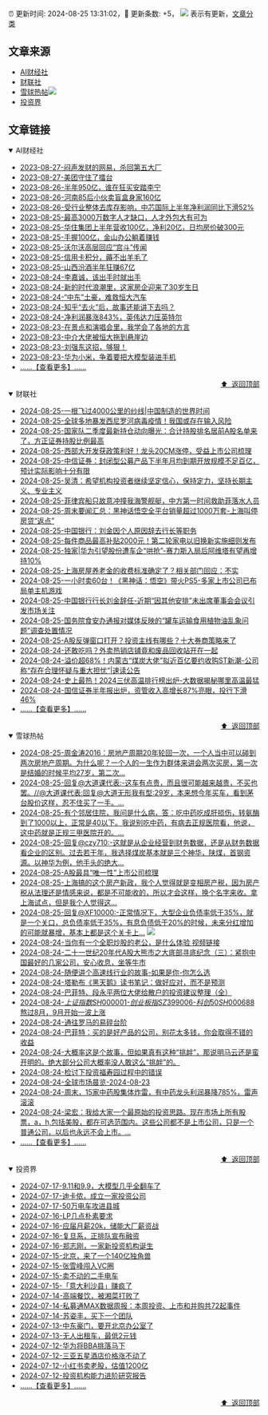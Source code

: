 ##

:alarm_clock: 更新时间: 2024-08-25 13:31:02，:rocket: 更新条数: +5， ![](/assets/dot.png) 表示有更新，[文章分类](/TAGS.md)

## 文章来源

- [AI财经社](#ai财经社)  
- [财联社](#财联社)  
- [雪球热帖](#雪球热帖)![](/assets/dot.png)   
- [投资界](#投资界)  

## 文章链接

<details open>
<summary id="ai财经社">
 AI财经社
</summary>


- [2023-08-27-闷声发财的网易，杀回第五大厂](https://www.aicaijing.com.cn/article/18610)  
- [2023-08-27-美团守住了擂台](https://www.aicaijing.com.cn/article/18611)  
- [2023-08-26-半年950亿，谁在狂买安踏李宁](https://www.aicaijing.com.cn/article/18607)  
- [2023-08-26-河南85后小伙卖盲盒身家160亿](https://www.aicaijing.com.cn/article/18608)  
- [2023-08-26-受行业整体去库存影响，中芯国际上半年净利润同比下滑52%](https://www.aicaijing.com.cn/article/18609)  
- [2023-08-25-最高3000万数字人才缺口，人才外包大有可为](https://www.aicaijing.com.cn/article/18601)  
- [2023-08-25-华住集团上半年营收100亿，净利20亿，日均房价破300元](https://www.aicaijing.com.cn/article/18602)  
- [2023-08-25-手握100亿，金山办公躺着赚钱](https://www.aicaijing.com.cn/article/18603)  
- [2023-08-25-沃尔沃高层回应“宫斗”传闻](https://www.aicaijing.com.cn/article/18604)  
- [2023-08-25-信用卡积分，薅不出羊毛了](https://www.aicaijing.com.cn/article/18605)  
- [2023-08-25-山西汾酒半年狂赚67亿](https://www.aicaijing.com.cn/article/18606)  
- [2023-08-24-李嘉诚，该出手时就出手](https://www.aicaijing.com.cn/article/18596)  
- [2023-08-24-新的时代浪潮里，这家房企迎来了30岁生日](https://www.aicaijing.com.cn/article/18597)  
- [2023-08-24-“中东”土豪，难救恒大汽车](https://www.aicaijing.com.cn/article/18598)  
- [2023-08-24-知乎“去火”后，故事还能讲下去吗？](https://www.aicaijing.com.cn/article/18599)  
- [2023-08-24-净利润暴涨843%，英伟达力压英特尔](https://www.aicaijing.com.cn/article/18600)  
- [2023-08-23-在景点和演唱会里，我学会了各地的方言](https://www.aicaijing.com.cn/article/18591)  
- [2023-08-23-中介大佬被恒大拖到悬崖边](https://www.aicaijing.com.cn/article/18592)  
- [2023-08-23-刘强东这招，够狠！](https://www.aicaijing.com.cn/article/18593)  
- [2023-08-23-华为小米，争着要把大模型装进手机](https://www.aicaijing.com.cn/article/18594)  
- [......【查看更多】......](/details/AI财经社.md)

<div align="right"><a href="#文章来源">⬆ &nbsp;返回顶部</a></div>
</details>

<details open>
<summary id="财联社">
 财联社
</summary>


- [2024-08-25-一根飞过4000公里的纱线|中国制造的世界时间](https://www.cls.cn/detail/1775418)  
- [2024-08-25-全球多地暴发西尼罗河病毒疫情！我国或存在输入风险](https://www.cls.cn/detail/1775380)  
- [2024-08-25-国家队二季度最新持仓动向曝光：合计持股排名居前A股名单来了，方正证券持股比例最高](https://www.cls.cn/detail/1775339)  
- [2024-08-25-西部大开发获政策利好！龙头20CM涨停，受益上市公司梳理](https://www.cls.cn/detail/1775311)  
- [2024-08-25-中信证券：封闭型公募产品下半年月均到期开放规模不足百亿，预计实际影响十分有限](https://www.cls.cn/detail/1775354)  
- [2024-08-25-吴清：希望机构投资者继续坚定信心，保持定力，坚持长期主义、专业主义](https://www.cls.cn/detail/1775358)  
- [2024-08-25-菲律宾船只故意冲撞我海警舰艇，中方第一时间救助菲落水人员](https://www.cls.cn/detail/1775361)  
- [2024-08-25-周末要闻汇总：黑神话悟空全平台销量超过1000万套-上海叫停房贷“返点”](https://www.cls.cn/detail/1775364)  
- [2024-08-25-中国银行：刘金因个人原因辞去行长等职务](https://www.cls.cn/detail/1775417)  
- [2024-08-25-每件商品最高补贴2000元！第二轮家电以旧换新实施细则发布](https://www.cls.cn/detail/1775440)  
- [2024-08-25-独家|华为引望股份遭车企“哄抢”-赛力斯入局后阿维塔有望再增持10%](https://www.cls.cn/detail/1775460)  
- [2024-08-25-上海房屋养老金的收费标准确定了？相关部门回应：不实](https://www.cls.cn/detail/1775465)  
- [2024-08-25-一小时卖60台！《黑神话：悟空》带火PS5-多家上市公司已布局单主机游戏](https://www.cls.cn/detail/1775464)  
- [2024-08-25-中国银行行长刘金辞任-近期“因其他安排”未出席董事会会议引发市场关注](https://www.cls.cn/detail/1775496)  
- [2024-08-25-国务院食安办通报对媒体反映的“罐车运输食用植物油乱象问题”调查处置情况](https://www.cls.cn/detail/1775515)  
- [2024-08-25-A股反弹窗口打开？投资主线有哪些？十大券商策略来了](https://www.cls.cn/detail/1775509)  
- [2024-08-24-还敢吃吗？外卖热销店铺竟和废品回收站开在一起](https://www.cls.cn/detail/1775123)  
- [2024-08-24-溢价超68%！内蒙古“煤炭大佬”拟近百亿要约收购ST新潮-公司称“存在合理怀疑与重大担忧”|速读公告](https://www.cls.cn/detail/1775119)  
- [2024-08-24-史上最热！2024三伏高温排行榜出炉-大数据揭秘哪里高温最猛](https://www.cls.cn/detail/1775078)  
- [2024-08-24-国信证券半年报出炉，资管收入高增长87%亮眼，投行下滑46%](https://www.cls.cn/detail/1775068)  
- [......【查看更多】......](/details/财联社.md)

<div align="right"><a href="#文章来源">⬆ &nbsp;返回顶部</a></div>
</details>

<details open>
<summary id="雪球热帖">
 雪球热帖
</summary>


- [2024-08-25-周金涛2016：房地产周期20年轮回一次，一个人当中可以碰到两次房地产周期。为什么呢？一个人的一生作为群体来讲会两次买房，第一次是结婚的时候平均27岁，第二次...](https://xueqiu.com/3167081651/302269738)  
- [2024-08-25-回复@大道课代表:-这车有点贵，而且很可能越来越贵，不买也罢。//@大道课代表:回复@大道无形我有型:29岁，本来想今年买车，看到茅台股价这样，忍不住买了一手。...](https://xueqiu.com/1247347556/302267719)  
- [2024-08-25-有个邻居住院，我问是什么病，答：吃中药吃成肝损伤，转氨酶到了1000以上，正常是40以下。我说别吃中药，有病去正规医院看，他说，这中药就是正规三甲医院开的。...](https://xueqiu.com/9220236682/302255911)  
- [2024-08-25-回复@czy710:-这就是从企业经营到财务数据，还是从财务数据看企业的区别。过去若干年，我选择煤炭基本就是三个神华，陕煤，首钢资源。以神华为例，他手头的绝大...](https://xueqiu.com/4111857140/302261575)  
- [2024-08-25-A股最具“唯一性”上市公司梳理](https://xueqiu.com/6372647010/302264033)  
- [2024-08-25-上海搞的这个房产新政，我个人觉得就是变相房产税，因为房产税从法理还是情感来说，都是不可能收的，所以才会这样，换个名字来收。拿上海试点，但是我个人觉得这...](https://xueqiu.com/1440932754/302266169)  
- [2024-08-25-回复@XF10000:-正常情况下，大型企业负债率低于35%，就是一个关口，总负债率低于35%，有息负债低于20%的时候，未来分红增加的可能就暴增，基本上都是这个关卡上...](https://xueqiu.com/8790885129/302290551) ![](/assets/new.png)  
- [2024-08-24-当你有一个全职炒股的老公，是什么体验&nbsp;视频链接](https://xueqiu.com/6528852209/302245915)  
- [2024-08-24-二十一世纪20年代A股大熊市之大底部寻底纪念（三）：紧抱中国最好的几家公司，安心收息，坐等牛市](https://xueqiu.com/3055849674/302231620)  
- [2024-08-24-随便讲个高速线行业的故事-如果是你-你怎么选](https://xueqiu.com/5712584562/302227513)  
- [2024-08-24-塔勒布《黑天鹅》读书笔记：做好应对，而不是预测](https://xueqiu.com/2524803655/302208391)  
- [2024-08-24-巴菲特、段永平两位大佬给散户的投资建议整理（全）](https://xueqiu.com/8959246745/302234157)  
- [2024-08-24-$上证指数SH000001$-$创业板指SZ399006$-$科创50SH000688$熬过8月，9月开始一波上涨](https://xueqiu.com/7824196356/302218550)  
- [2024-08-24-通往罗马的易碎台阶](https://xueqiu.com/2792218779/302214285)  
- [2024-08-24-巴菲特：买的是好产品的公司，别花太多钱，你会取得不错的收益](https://xueqiu.com/8959246745/302209497)  
- [2024-08-24-大概率这是个故事，但如果真有这种“挑衅”，那说明马云还是蛮开明的。绝大部分公司大概率没人敢这么“挑衅”的。](https://xueqiu.com/1247347556/302208435)  
- [2024-08-24-检讨下投资福寿园过程中的错误](https://xueqiu.com/8790885129/302219925)  
- [2024-08-24-全球市场晨览-2024-08-23](https://xueqiu.com/8986480164/302217941)  
- [2024-08-24-周末，15家中药股集体炸雷，有中药龙头利润暴降785%，雷声滚滚](https://xueqiu.com/3721066380/302231361)  
- [2024-08-24-梁宏：我给大家一个最原始的投资思路。现在市场上所有股票，a，h,包括美股，都在可选范围内。这些公司都不是上市公司，只是一个普通公司，以后也永远不会上市。...](https://xueqiu.com/9259413637/302217638)  
- [......【查看更多】......](/details/雪球热帖.md)

<div align="right"><a href="#文章来源">⬆ &nbsp;返回顶部</a></div>
</details>

<details open>
<summary id="投资界">
 投资界
</summary>


- [2024-07-17-9.11和9.9，大模型几乎全翻车了](https://posts.careerengine.us/p/6697778c44726b29bffa3a09)  
- [2024-07-17-迪卡侬，成立一家投资公司](https://posts.careerengine.us/p/6697778c44726b29bffa3a01)  
- [2024-07-17-50万电车攻进县城](https://posts.careerengine.us/p/6697779c831e1d29eea44253)  
- [2024-07-16-LP几点朴素要求](https://posts.careerengine.us/p/669636a8720ed522248054dc)  
- [2024-07-16-应届月薪20k，储能大厂薪资战](https://posts.careerengine.us/p/669636a8720ed522248054d4)  
- [2024-07-16-复旦系，正排队宣布融资](https://posts.careerengine.us/p/66963699cb38e136a496986c)  
- [2024-07-16-郑志刚，一家新投资机构诞生](https://posts.careerengine.us/p/66963699cb38e136a4969874)  
- [2024-07-15-北京，来了一个140亿独角兽](https://posts.careerengine.us/p/6694db59a0c3ac562b61f9af)  
- [2024-07-15-张雪峰闯入VC圈](https://posts.careerengine.us/p/6694db59a0c3ac562b61f9b7)  
- [2024-07-15-卖不动的二手电车](https://posts.careerengine.us/p/6694db6836b2f1565d9b541a)  
- [2024-07-15-「意大利沙县」赚疯了](https://posts.careerengine.us/p/6694db6836b2f1565d9b5422)  
- [2024-07-14-高端餐饮，被湘菜打败了](https://posts.careerengine.us/p/6693862333c6e710d0bf9dc4)  
- [2024-07-14-私募通MAX数据周报：本周投资、上市和并购共72起事件](https://posts.careerengine.us/p/6693862333c6e710d0bf9dcc)  
- [2024-07-14-苏姿丰，买下一个团队](https://posts.careerengine.us/p/6693861481427510b2b9c123)  
- [2024-07-13-中东豪门，要开北京办公室了](https://posts.careerengine.us/p/66922794a876f80d113b51fe)  
- [2024-07-13-无人出租车，最低2元钱](https://posts.careerengine.us/p/669227b82202ae0dfac5d713)  
- [2024-07-12-华为将BBA挑落马下](https://posts.careerengine.us/p/6690a6c68082df14ead7eaac)  
- [2024-07-12-三亚五星酒店价格涨不动了](https://posts.careerengine.us/p/6690a6c68082df14ead7eaa4)  
- [2024-07-12-小红书卖老股，估值1200亿](https://posts.careerengine.us/p/6690a6b756b00014bcc00e8f)  
- [2024-07-12-投资机构能力进阶研究报告](https://posts.careerengine.us/p/6690a6b756b00014bcc00e87)  
- [......【查看更多】......](/details/投资界.md)

<div align="right"><a href="#文章来源">⬆ &nbsp;返回顶部</a></div>
</details>
